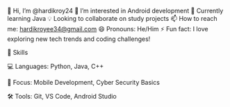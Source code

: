 👋 Hi, I’m @hardikroy24
👀 I’m interested in Android development
🌱 Currently learning Java
💡 Looking to collaborate on study projects
📫 How to reach me: hardikroyee34@gmail.com
😄 Pronouns: He/Him
⚡ Fun fact: I love exploring new tech trends and coding challenges!

🔧 Skills

💻 Languages: Python, Java, C++

📱 Focus: Mobile Development, Cyber Security Basics

🛠️ Tools: Git, VS Code, Android Studio


